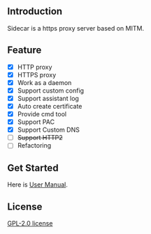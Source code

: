 ## Introduction

Sidecar is a https proxy server based on MITM.

## Feature

- [x] HTTP proxy
- [x] HTTPS proxy
- [x] Work as a daemon
- [x] Support custom config
- [x] Support assistant log
- [x] Auto create certificate
- [x] Provide cmd tool
- [x] Support PAC
- [x] Support Custom DNS
- [ ] ~~Support HTTP2~~
- [ ] Refactoring

## Get Started

Here is [User Manual](https://github.com/yuweizzz/sidecar/blob/master/docs/zh.md).

## License

[GPL-2.0 license](https://github.com/yuweizzz/sidecar/blob/master/LICENSE)
